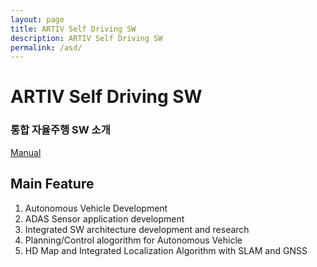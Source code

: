 ```yaml
---
layout: page
title: ARTIV Self Driving SW
description: ARTIV Self Driving SW
permalink: /asd/
---
```


# ARTIV Self Driving SW
### 통합 자율주행 SW 소개

[Manual](https://artiv.gitbook.io/)

## Main Feature
  1. Autonomous Vehicle Development
  2. ADAS Sensor application development
  3. Integrated SW architecture development and research
  4. Planning/Control alogorithm for Autonomous Vehicle
  5. HD Map and Integrated Localization Algorithm with SLAM and GNSS 



